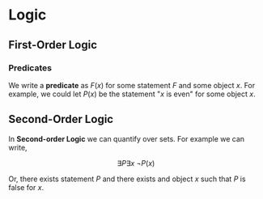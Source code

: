 # Logic

## First-Order Logic

### Predicates 

We write a **predicate** as $F(x)$ for some statement $F$ and some object $x$. For example, we could let $P(x)$ be the statement "$x$ is even" for some object $x$.


## Second-Order Logic

In **Second-order Logic** we can quantify over sets. For example we can write,

$$
    \exists P \exists x ~\neg P(x)
$$

Or, there exists statement $P$ and there exists and object $x$ such that $P$ is false for $x$.
